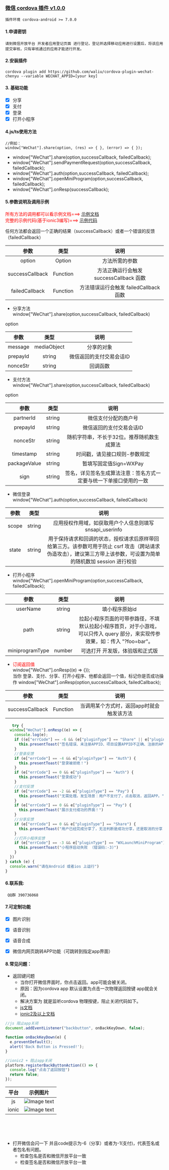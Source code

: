 ###  [微信 cordova 插件 v1.0.0](https://github.com/waliu/cordova-plugin-wechat-chenyu)

    插件环境 cordova-android >= 7.0.0

#### 1.申请密钥

    请到微信开放平台 开发者应用登记页面 进行登记，登记并选择移动应用进行设置后，将该应用提交审核，只有审核通过的应用才能进行开发。

#### 2.安装插件

    cordova plugin add https://github.com/waliu/cordova-plugin-wechat-chenyu --variable WECHAT_APPID=[your key]

#### 3. 基础功能

- [x] 分享
- [x] 支付
- [x] 登录
- [x] 打开小程序

#### 4.js/ts使用方法

    //例如：
    window["WeChat"].share(option, (res) => { }, (error) => { });

- window["WeChat"].share(option,successCallback, failedCallback);
- window["WeChat"].sendPaymentRequest(option,successCallback, failedCallback);
- window["WeChat"].auth(option,successCallback, failedCallback);
- window["WeChat"].openMiniProgram(option,successCallback, failedCallback);
- window["WeChat"].onResp(successCallback);

#### 5.参数说明及调用示例

<font color=red>所有方法的调用都可以看示例文档===></font>
[示例文档](example/doc/example.md)
<br>
<font color=red>完整的示例代码(基于ionic3编写)===></font>
[示例代码](example/code)

任何方法都会返回一个正确的结果（successCallback）或者一个错误的反馈（failedCallback）

| 参数 | 类型 | 说明 |
| :----:| :----: | :----: |
|option|Option|方法所需的参数|
|successCallback|Function|方法正确运行会触发 successCallback 函数|
|failedCallback|Function|方法错误运行会触发 failedCallback 函数|

* 分享方法<br>
  window["WeChat"].share(option,successCallback, failedCallback)

option

| 参数 | 类型 | 说明 |
| :----:| :----: | :----: |
|message|mediaObject|分享的对象|
|prepayId|string|微信返回的支付交易会话ID|
|nonceStr|string|回调函数|

* 支付方法<br>
  window["WeChat"].share(option,successCallback, failedCallback)

option

| 参数 | 类型 | 说明 |
| :----:| :----: | :----: |
|partnerId|string|微信支付分配的商户号|
|prepayId|string|微信返回的支付交易会话ID|
|nonceStr|string|随机字符串，不长于32位。推荐随机数生成算法|
|timestamp|string|时间戳，请见接口规则-参数规定|
|packageValue|string|暂填写固定值Sign=WXPay|
|sign|string|签名，详见签名生成算法注意：签名方式一定要与统一下单接口使用的一致|

* 微信登录<br>
  window["WeChat"].auth(option,successCallback, failedCallback)

| 参数 | 类型 | 说明 |
| :----:| :----: | :----: |
|scope|string|应用授权作用域，如获取用户个人信息则填写 snsapi_userinfo|
|state|string|用于保持请求和回调的状态，授权请求后原样带回给第三方。该参数可用于防止 csrf 攻击（跨站请求伪造攻击），建议第三方带上该参数，可设置为简单的随机数加 session 进行校验|

* 打开小程序<br>
  window["WeChat"].openMiniProgram(option,successCallback, failedCallback);

| 参数 | 类型 | 说明 |
| :----:| :----: | :----: |
|userName|string|填小程序原始id|
|path|string|拉起小程序页面的可带参路径，不填默认拉起小程序首页，对于小游戏，可以只传入 query 部分，来实现传参效果，如：传入 "?foo=bar"。|
|miniprogramType|number|可选打开 开发版，体验版和正式版|

* <font color=red>订阅返回值</font><br>
  window["WeChat"].onResp((e) => {});<br>
  当你 登录、支付、分享、打开小程序、他都会返回一个值，标记你是否成功操作 window["WeChat"].onResp(option,successCallback, failedCallback);

| 参数 | 类型 | 说明 |
| :----:| :----: | :----: |
|successCallback|Function|当调用某个方式时，返回app时就会触发该方法|

```ts
   try {
  window["WeChat"].onResp((e) => {
    console.log(e);
    if ((e["errCode"] == -6 && (e["pluginType"] == "Share" || e["pluginType"] == "WXLaunchMiniProgram" || e["pluginType"] == "Auth")) || e["errCode"] == -1 && (e["pluginType"] == "Pay")) {
      this.presentToast("签名错误、未注册APPID、项目设置APPID不正确、注册的APPID与设置的不匹配、其他异常等")
    }
    //登录反馈
    if (e["errCode"] == -4 && e["pluginType"] == "Auth") {
      this.presentToast("登录被拒绝！")
    }
    if (e["errCode"] == 0 && e["pluginType"] == "Auth") {
      this.presentToast("登录成功")
    }
    //支付反馈
    if (e["errCode"] == -2 && e["pluginType"] == "Pay") {
      this.presentToast("无需处理。发生场景：用户不支付了，点击取消，返回APP。")
    }
    if (e["errCode"] == 0 && e["pluginType"] == "Pay") {
      this.presentToast("展示支付成功的界面！")
    }
    //分享反馈
    if (e["errCode"] == 0 && e["pluginType"] == "Share") {
      this.presentToast("用户已经完成分享了，无法判断是成功分享，还是取消的分享！")
    }
    //打开小程序反馈
    if (e["errCode"] == -3 && e["pluginType"] == "WXLaunchMiniProgram") {
      this.presentToast("小程序启动失败 （错误码:-3)")
    }
  })
} catch (e) {
  console.warn("请在Android 或者ios 上运行")
}
```

#### 6.联系我:

     QQ群 390736068

#### 7.可定制功能

- [x] 图片识别
- [x] 语音识别
- [x] 语音合成
- [x] 微信内网页跳转APP功能（可跳转到指定app界面）


#### 8.常见问题：
* 返回键问题
   - 当你打开微信界面时，你点击返回。app可能会被关闭。
   - 原因：因为cordova app 默认设置为点击一次物理返回按键 app就会关闭。
   - 解决方案为 就是监听cordova 物理按键，阻止关闭代码如下。
   - [js文档](https://www.w3cschool.cn/cordova/cordova_back_button.html)
   - [ionic2及以上文档](https://ionicframework.com/docs/angular/platform)

```js
//js 阻止app关闭
document.addEventListener("backbutton", onBackKeyDown, false);

function onBackKeyDown(e) {
  e.preventDefault();
  alert('Back Button is Pressed!');
}


```
```ts
//ionic2 + 阻止app关闭
platform.registerBackButtonAction(() => {
  console.log("点击了返回按钮")
  return false;
});
```

| 平台 | 示例图片 |  
| :----:| :----: | 
|js |![Image text](example/img/examplp_img1.jpg)|
|ionic |![Image text](example/img/examplp_img2.jpg)|

<br>

<br>

<br>

* 打开微信会闪一下 并且code提示为-6（分享）或者为-1(支付)，代表签名或者包名有问题。
  - 检查包名是否和微信开放平台一致
  - 检查签名是否和微信开放平台一致







